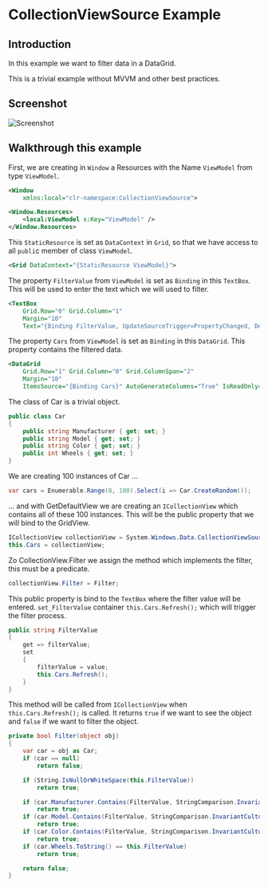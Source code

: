 # CollectionViewSource Example

## Introduction

In this example we want to filter data in a DataGrid.

This is a trivial example without MVVM and other best practices.

## Screenshot

![Screenshot](Assets/Screenshot.png)

## Walkthrough this example

First, we are creating in `Window` a Resources with the Name `ViewModel` from type `ViewModel`.

```xml
<Window
    xmlns:local="clr-namespace:CollectionViewSource">

<Window.Resources>
    <local:ViewModel x:Key="ViewModel" />
</Window.Resources>
```

This `StaticResource` is set as `DataContext` in `Grid`, so that we have access to all `publi`c member of class `ViewModel`.

```xml
<Grid DataContext="{StaticResource ViewModel}">
```

The property `FilterValue` from `ViewModel` is set as `Binding` in this `TextBox`. This will be used to enter the text which we will used to filter.

```xml
<TextBox
    Grid.Row="0" Grid.Column="1"
    Margin="10"
    Text="{Binding FilterValue, UpdateSourceTrigger=PropertyChanged, Delay=100}" />
```

The property `Cars` from `ViewModel` is set as `Binding` in this `DataGrid`. This property contains the filtered data.

```xml
<DataGrid
    Grid.Row="1" Grid.Column="0" Grid.ColumnSpan="2"
    Margin="10"
    ItemsSource="{Binding Cars}" AutoGenerateColumns="True" IsReadOnly="True" />
```

The class of Car is a trivial object.

```csharp
public class Car
{
    public string Manufacturer { get; set; }
    public string Model { get; set; }
    public string Color { get; set; }
    public int Wheels { get; set; }
}
```

We are creating 100 instances of Car ...

```csharp
var cars = Enumerable.Range(0, 100).Select(i => Car.CreateRandom());
```

... and with GetDefaultView we are creating an `ICollectionView` which contains all of these 100 instances. This will be the public property that we will bind to the GridView.

```csharp
ICollectionView collectionView = System.Windows.Data.CollectionViewSource.GetDefaultView(cars);
this.Cars = collectionView;
```

Zo CollectionView.Filter we assign the method which implements the filter, this must be a predicate.

```csharp
collectionView.Filter = Filter;
```

This public property is bind to the `TextBox` where the filter value will be entered. `set_FilterValue` container `this.Cars.Refresh();` which will trigger the filter process.

```csharp
public string FilterValue
{
    get => filterValue;
    set
    {
        filterValue = value;
        this.Cars.Refresh();
    }
}
```

This method will be called from `ICollectionView` when `this.Cars.Refresh();` is called. It returns `true` if we want to see the object and `false` if we want to filter the object.

```csharp
private bool Filter(object obj)
{
    var car = obj as Car;
    if (car == null)
        return false;

    if (String.IsNullOrWhiteSpace(this.FilterValue))
        return true;

    if (car.Manufacturer.Contains(FilterValue, StringComparison.InvariantCultureIgnoreCase))
        return true;
    if (car.Model.Contains(FilterValue, StringComparison.InvariantCultureIgnoreCase))
        return true;
    if (car.Color.Contains(FilterValue, StringComparison.InvariantCultureIgnoreCase))
        return true;
    if (car.Wheels.ToString() == this.FilterValue)
        return true;

    return false;
}
```
